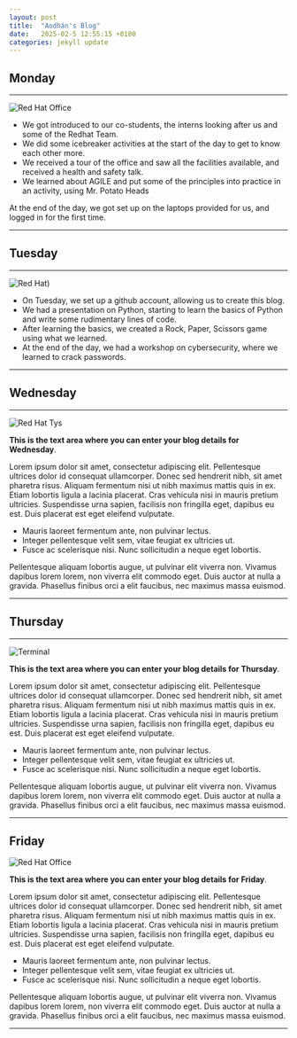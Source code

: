 ```yaml
---
layout: post
title:  "Aodhán's Blog"
date:   2025-02-5 12:55:15 +0100
categories: jekyll update
---
```


## Monday


---


![Red Hat Office](https://lumiere-a.akamaihd.net/v1/images/open-uri20150422-20810-enmr1e_871e8eac.jpeg?region=0,0,450,450)

* We got introduced to our co-students, the interns looking after us and some of the Redhat Team.
* We did some icebreaker activities at the start of the day to get to know each other more.
* We received a tour of the office and saw all the facilities available, and received a health and safety talk.
* We learned about AGILE and put some of the principles into practice in an activity, using Mr. Potato Heads
  
At the end of the day, we got set up on the laptops provided for us, and logged in for the first time.

---


## Tuesday


---


![Red Hat](https://149860134.v2.pressablecdn.com/wp-content/uploads/pythoned.png))


* On Tuesday, we set up a github account, allowing us to create this blog.
* We had a presentation on Python, starting to learn the basics of Python and write some rudimentary lines of code.
* After learning the basics, we created a Rock, Paper, Scissors game using what we learned.
* At the end of the day, we had a workshop on cybersecurity, where we learned to crack passwords.



---


## Wednesday


---


![Red Hat Tys](https://media.licdn.com/dms/image/D4E12AQGU2MRA1t_flw/article-cover_image-shrink_720_1280/0/1669889882460?e=2147483647&v=beta&t=2iisPY76v14iDs2r6ruxcI0rKQ5a51bWC5Ted8bh6Fc "Red Hat TYs")

**This is the text area where you can enter your blog details for Wednesday**.

Lorem ipsum dolor sit amet, consectetur adipiscing elit. Pellentesque ultrices dolor id consequat ullamcorper. Donec sed hendrerit nibh, sit amet pharetra risus. Aliquam fermentum nisi ut nibh maximus mattis quis in ex. Etiam lobortis ligula a lacinia placerat. Cras vehicula nisi in mauris pretium ultricies. Suspendisse urna sapien, facilisis non fringilla eget, dapibus eu est. Duis placerat est eget eleifend vulputate. 

* Mauris laoreet fermentum ante, non pulvinar lectus. 
* Integer pellentesque velit sem, vitae feugiat ex ultricies ut. 
* Fusce ac scelerisque nisi. Nunc sollicitudin a neque eget lobortis. 

Pellentesque aliquam lobortis augue, ut pulvinar elit viverra non. Vivamus dapibus lorem lorem, non viverra elit commodo eget. Duis auctor at nulla a gravida. Phasellus finibus orci a elit faucibus, nec maximus massa euismod.


---


## Thursday


---


![Terminal](https://helpdeskgeek.com/wp-content/pictures/2023/01/preview-media-0-Title-Image.jpg "Terminal")

**This is the text area where you can enter your blog details for Thursday**.

Lorem ipsum dolor sit amet, consectetur adipiscing elit. Pellentesque ultrices dolor id consequat ullamcorper. Donec sed hendrerit nibh, sit amet pharetra risus. Aliquam fermentum nisi ut nibh maximus mattis quis in ex. Etiam lobortis ligula a lacinia placerat. Cras vehicula nisi in mauris pretium ultricies. Suspendisse urna sapien, facilisis non fringilla eget, dapibus eu est. Duis placerat est eget eleifend vulputate. 

* Mauris laoreet fermentum ante, non pulvinar lectus. 
* Integer pellentesque velit sem, vitae feugiat ex ultricies ut. 
* Fusce ac scelerisque nisi. Nunc sollicitudin a neque eget lobortis. 

Pellentesque aliquam lobortis augue, ut pulvinar elit viverra non. Vivamus dapibus lorem lorem, non viverra elit commodo eget. Duis auctor at nulla a gravida. Phasellus finibus orci a elit faucibus, nec maximus massa euismod.

---


## Friday

![Red Hat Office](https://github.blog/wp-content/uploads/2023/10/Collaboration-DarkMode-2.png?resize=1200%2C630 "Github")

**This is the text area where you can enter your blog details for Friday**.

Lorem ipsum dolor sit amet, consectetur adipiscing elit. Pellentesque ultrices dolor id consequat ullamcorper. Donec sed hendrerit nibh, sit amet pharetra risus. Aliquam fermentum nisi ut nibh maximus mattis quis in ex. Etiam lobortis ligula a lacinia placerat. Cras vehicula nisi in mauris pretium ultricies. Suspendisse urna sapien, facilisis non fringilla eget, dapibus eu est. Duis placerat est eget eleifend vulputate. 

* Mauris laoreet fermentum ante, non pulvinar lectus. 
* Integer pellentesque velit sem, vitae feugiat ex ultricies ut. 
* Fusce ac scelerisque nisi. Nunc sollicitudin a neque eget lobortis. 

Pellentesque aliquam lobortis augue, ut pulvinar elit viverra non. Vivamus dapibus lorem lorem, non viverra elit commodo eget. Duis auctor at nulla a gravida. Phasellus finibus orci a elit faucibus, nec maximus massa euismod.

---
